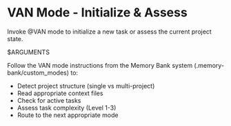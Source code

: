 # VAN Mode - Initialize & Assess
<!-- Version: 2.1.0 -->

Invoke @VAN mode to initialize a new task or assess the current project state.

$ARGUMENTS

Follow the VAN mode instructions from the Memory Bank system (.memory-bank/custom_modes) to:
- Detect project structure (single vs multi-project)
- Read appropriate context files
- Check for active tasks
- Assess task complexity (Level 1-3)
- Route to the next appropriate mode